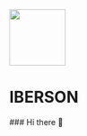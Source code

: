 <img align="center" src="https://media.giphy.com/media/h408T6Y5GfmXBKW62l/giphy.gif" width="100" height="100"/>  
<h1>IBERSON</h1>
### Hi there 👋

<!--
**Iberson-AndSil/Iberson-AndSil** is a ✨ _special_ ✨ repository because its `README.md` (this file) appears on your GitHub profile.

Here are some ideas to get you started:

- 🔭 I’m currently working on ...
- 🌱 I’m currently learning ...
- 👯 I’m looking to collaborate on ...
- 🤔 I’m looking for help with ...
- 💬 Ask me about ...
- 📫 How to reach me: ...
- 😄 Pronouns: ...
- ⚡ Fun fact: ...
-->
